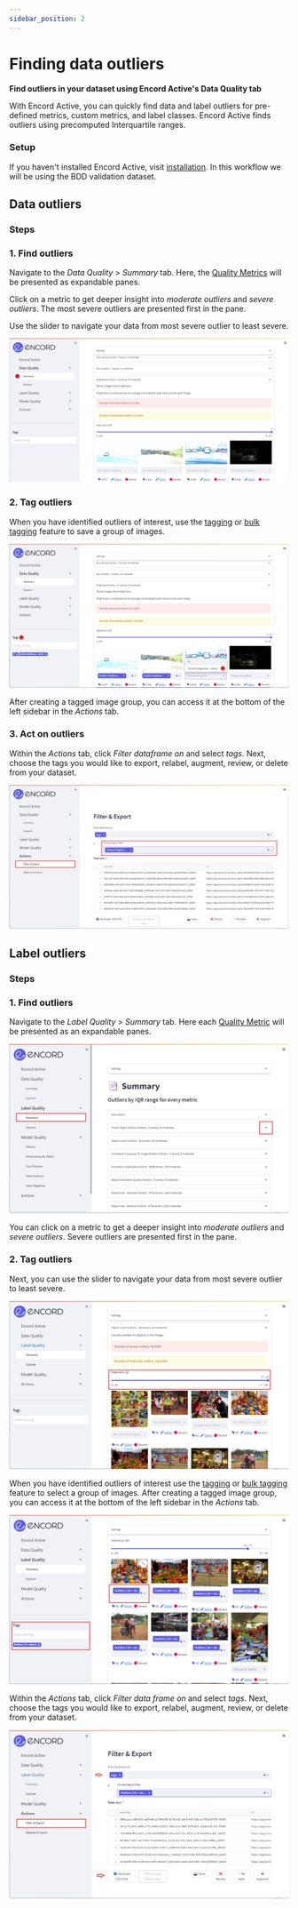 ```yaml
---
sidebar_position: 2
---
```


# Finding data outliers

**Find outliers in your dataset using Encord Active's Data Quality tab**

With Encord Active, you can quickly find data and label outliers for pre-defined metrics, custom metrics, and label classes.
Encord Active finds outliers using precomputed Interquartile ranges.

### Setup

If you haven't installed Encord Active, visit [installation](/installation).
In this workflow we will be using the BDD validation dataset.

## Data outliers

### Steps

### 1. Find outliers

Navigate to the _Data Quality_ > _Summary_ tab. Here, the [Quality Metrics](/category/quality-metrics) will be presented as expandable panes.

Click on a metric to get deeper insight into _moderate outliers_ and _severe outliers_. The most severe outliers are presented first in the pane.

Use the slider to navigate your data from most severe outlier to least severe.

![data-quality-outliers.png](../images/data-quality-outliers.png)

### 2. Tag outliers

When you have identified outliers of interest, use the [tagging](/user-guide/tags) or [bulk tagging](user-guide/tags) feature to save a group of images.

![data-quality-outliers-tagging.png](../images/data-quality-outliers-tagging.png)

After creating a tagged image group, you can access it at the bottom of the left sidebar in the _Actions_ tab.

### 3. Act on outliers

Within the _Actions_ tab, click _Filter dataframe on_ and select _tags_. Next, choose the tags you would like to export, relabel, augment, review, or delete from your dataset.

![data-quality-outliers-action.png](../images/data-quality-outliers-action.png)

## Label outliers

### Steps

### 1. Find outliers

Navigate to the _Label Quality_ > _Summary_ tab. Here each [Quality Metric](/category/quality-metrics) will be presented as an expandable panes.

![label-quality-outliers.png](../images/label-quality-outliers.png)

You can click on a metric to get a deeper insight into _moderate outliers_ and _severe outliers_. Severe outliers are presented first in the pane.

### 2. Tag outliers

Next, you can use the slider to navigate your data from most severe outlier to least severe.

![label-quality-outliers-slider.png](../images/label-quality-outliers-slider.png)

When you have identified outliers of interest use the [tagging](../user-guide/tags) or [bulk tagging](../user-guide/tags) feature to select a group of images.
After creating a tagged image group, you can access it at the bottom of the left sidebar in the _Actions_ tab.

![label-quality-outliers-tagging.png](../images/label-quality-outliers-tagging.png)

Within the _Actions_ tab, click _Filter data frame on_ and select _tags_. Next, choose the tags you would like to export, relabel, augment, review, or delete from your dataset.

![label-quality-outliers-action.png](../images/label-quality-outliers-action.png)
